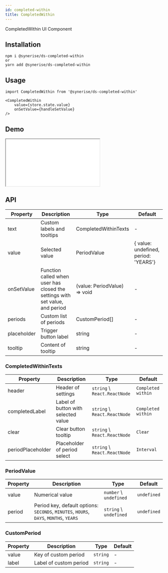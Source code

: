```yaml
---
id: completed-within
title: CompletedWithin
---
```


CompletedWithin UI Component

## Installation
```
npm i @synerise/ds-completed-within
or
yarn add @synerise/ds-completed-within
```

## Usage
```
import CompletedWithin from '@synerise/ds-completed-within'

<CompletedWithin
    value={store.state.value}
    onSetValue={handleSetValue}
/>

```

## Demo

<iframe src="/storybook-static/iframe.html?id=components-completed-within--default"></iframe>

## API

| Property    | Description                                                                  | Type                         | Default                              |
| ---         | ---                                                                          | ---                          | ---                                  |
| text        | Custom labels and tooltips                                                   | CompletedWithinTexts         | -                                    |
| value       | Selected value                                                               | PeriodValue                  | { value: undefined, period: 'YEARS'} |
| onSetValue  | Function called when user has closed the settings with set value, and period | (value: PeriodValue) => void | -                                    |
| periods     | Custom list of periods                                                       | CustomPeriod[]               | -                                    |
| placeholder | Trigger button label                                                         | string                       | -                                    |
| tooltip     | Content of tooltip                                                           | string                       | -                                    |

### CompletedWithinTexts

| Property          | Description                         | Type                         | Default            |
| ---               | ---                                 | ---                          | ---                |
| header            | Header of settings                  | `string` \ `React.ReactNode` | `Completed within` |
| completedLabel    | Label of button with selected value | `string` \ `React.ReactNode` | `Completed within` |
| clear             | Clear button tooltip                | `string` \ `React.ReactNode` | `Clear`            |
| periodPlaceholder | Placeholder of period select        | `string` \ `React.ReactNode` | `Interval`         |

### PeriodValue

| Property | Description                                                                           | Type                   | Default     |
| ---      | ---                                                                                   | ---                    | ---         |
| value    | Numerical value                                                                       | `number` \ `undefined` | `undefined` |
| period   | Period key, default options: `SECONDS`, `MINUTES`, `HOURS`, `DAYS`, `MONTHS`, `YEARS` | `string` \ `undefined` | `undefined` |

### CustomPeriod

| Property | Description            | Type     | Default |
| ---      | ---                    | ---      | ---     |
| value    | Key of custom period   | `string` | -       |
| label    | Label of custom period | `string` | -       |

